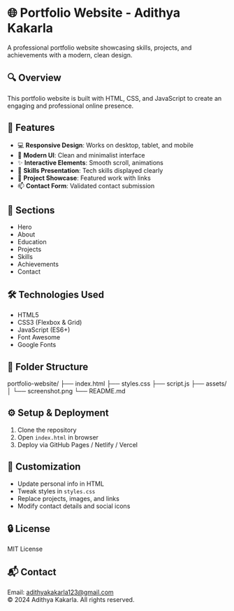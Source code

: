 # 🌐 Portfolio Website - Adithya Kakarla

A professional portfolio website showcasing skills, projects, and achievements with a modern, clean design.

## 🔍 Overview
This portfolio website is built with HTML, CSS, and JavaScript to create an engaging and professional online presence.

## 🚀 Features
- 💻 **Responsive Design**: Works on desktop, tablet, and mobile
- 🎨 **Modern UI**: Clean and minimalist interface
- ✨ **Interactive Elements**: Smooth scroll, animations
- 🧠 **Skills Presentation**: Tech skills displayed clearly
- 📂 **Project Showcase**: Featured work with links
- 📫 **Contact Form**: Validated contact submission

## 📁 Sections
- Hero
- About
- Education
- Projects
- Skills
- Achievements
- Contact

## 🛠️ Technologies Used
- HTML5
- CSS3 (Flexbox & Grid)
- JavaScript (ES6+)
- Font Awesome
- Google Fonts

## 🧱 Folder Structure
portfolio-website/
├── index.html
├── styles.css
├── script.js
├── assets/
│ └── screenshot.png
└── README.md

## ⚙️ Setup & Deployment
1. Clone the repository
2. Open `index.html` in browser
3. Deploy via GitHub Pages / Netlify / Vercel

## 🎨 Customization
- Update personal info in HTML
- Tweak styles in `styles.css`
- Replace projects, images, and links
- Modify contact details and social icons

## 🔒 License
MIT License

## 📬 Contact
Email: adithyakakarla123@gmail.com  
© 2024 Adithya Kakarla. All rights reserved.
